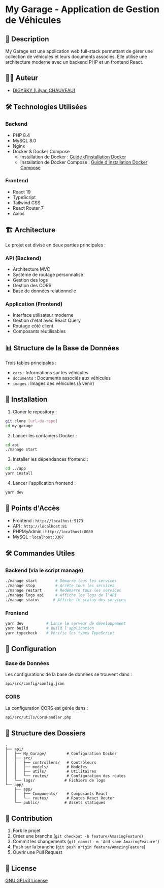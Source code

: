 # My Garage - Application de Gestion de Véhicules

## 📝 Description

My Garage est une application web full-stack permettant de gérer une collection de véhicules et leurs documents associés. Elle utilise une architecture moderne avec un backend PHP et un frontend React.

## 🧑‍💻 Auteur

- [DIGYSKY (Lilyan CHAUVEAU)](https://github.com/DIGYSKY)

## 🛠 Technologies Utilisées

### Backend
- PHP 8.4
- MySQL 8.0
- Nginx
- Docker & Docker Compose
  - Installation de Docker : [Guide d'installation Docker](https://docs.docker.com/get-docker/)
  - Installation de Docker Compose : [Guide d'installation Docker Compose](https://docs.docker.com/compose/install/)

### Frontend
- React 19
- TypeScript
- Tailwind CSS
- React Router 7
- Axios

## 🏗 Architecture

Le projet est divisé en deux parties principales :

### API (Backend)
- Architecture MVC
- Système de routage personnalisé
- Gestion des logs
- Gestion des CORS
- Base de données relationnelle

### Application (Frontend)
- Interface utilisateur moderne
- Gestion d'état avec React Query
- Routage côté client
- Composants réutilisables

## 📊 Structure de la Base de Données

Trois tables principales :
- `cars` : Informations sur les véhicules
- `documents` : Documents associés aux véhicules
- `images` : Images des véhicules (à venir)

## 🚀 Installation

1. Cloner le repository :
```bash
git clone [url-du-repo]
cd my-garage
```

2. Lancer les containers Docker :
```bash
cd api
./manage start
```

3. Installer les dépendances frontend :
```bash
cd ../app
yarn install
```

4. Lancer l'application frontend :
```bash
yarn dev
```

## 📡 Points d'Accès

- Frontend : `http://localhost:5173`
- API : `http://localhost:81`
- PHPMyAdmin : `http://localhost:8080`
- MySQL : `localhost:3307`

## 🛠 Commandes Utiles

### Backend (via le script manage)

```bash
./manage start        # Démarre tous les services
./manage stop         # Arrête tous les services
./manage restart      # Redémarre tous les services
./manage logs api     # Affiche les logs de l'API
./manage status      # Affiche le status des services
```

### Frontend

```bash
yarn dev          # Lance le serveur de développement
yarn build        # Build l'application
yarn typecheck    # Vérifie les types TypeScript
```

## 🔐 Configuration

### Base de Données
Les configurations de la base de données se trouvent dans :
```bash
api/src/config/config.json
```

### CORS
La configuration CORS est gérée dans :
```bash
api/src/utils/CorsHandler.php
```

## 📁 Structure des Dossiers

```
.
├── api/
│   ├── My_Garage/         # Configuration Docker
│   ├── src/
│   │   ├── controllers/   # Contrôleurs
│   │   ├── models/        # Modèles
│   │   ├── utils/         # Utilitaires
│   │   └── routes/        # Configuration des routes
│   └── logs/             # Fichiers de logs
└── app/
    ├── app/
    │   ├── Components/    # Composants React
    │   └── routes/        # Routes React Router
    └── public/           # Assets statiques
```

## 🤝 Contribution

1. Fork le projet
2. Créer une branche (`git checkout -b feature/AmazingFeature`)
3. Commit les changements (`git commit -m 'Add some AmazingFeature'`)
4. Push sur la branche (`git push origin feature/AmazingFeature`)
5. Ouvrir une Pull Request

## 📝 License

[GNU GPLv3 License](LICENSE)
